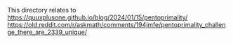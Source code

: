 This directory relates to
https://quuxplusone.github.io/blog/2024/01/15/pentoprimality/
https://old.reddit.com/r/askmath/comments/194jmfe/pentoprimality_challenge_there_are_2339_unique/
